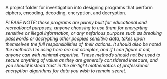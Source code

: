 A project folder for investigation into designing programs that perform ciphers, encoding, decoding, encryption, and decryption.

*PLEASE NOTE:* _these programs are purely built for educational and recreational purposes, anyone choosing to use them for encrypting sensitive or illegal information, or any nefarious purpose such as breaking passwords or decrypting other peoples sensitive data, takes upon themselves the full responsibilities of their actions. It should also be noted the methods I'm using here are not complex, and if I can figure it out, anyone can with minimal expertise. These methods should not be used to secure anything of value as they are generally considered insecure, and you should instead trust in the air-tight mathematics of professional encryption algorithms for data you wish to remain secret._
